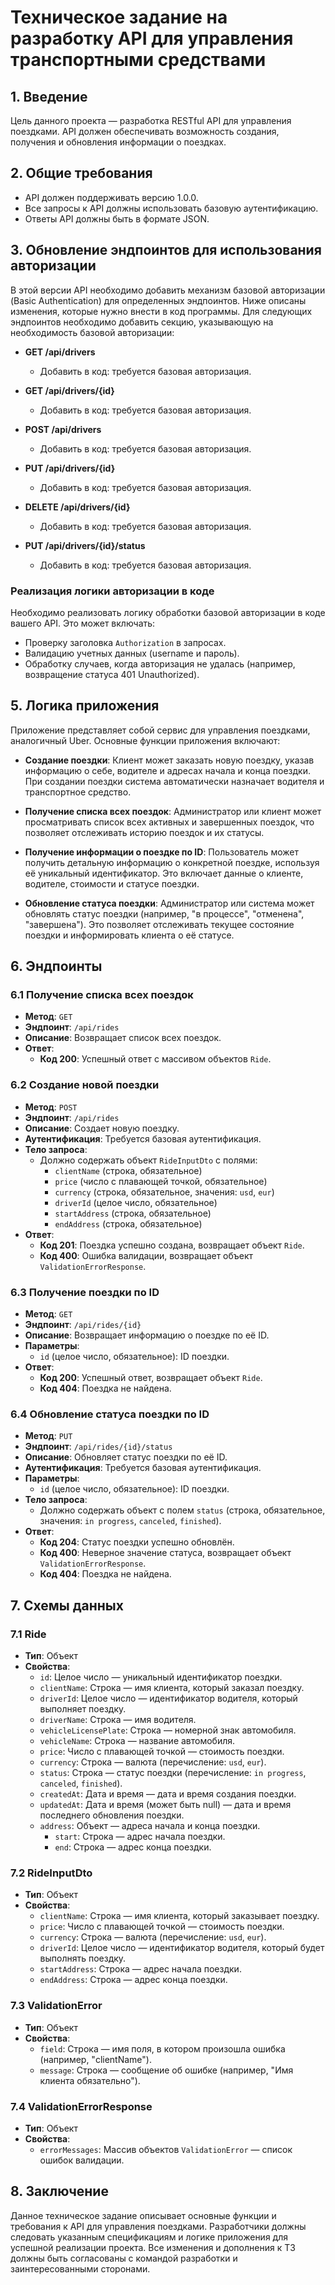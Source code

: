 # Техническое задание на разработку API для управления транспортными средствами

## 1. Введение

Цель данного проекта — разработка RESTful API для управления поездками. API должен обеспечивать возможность создания,
получения и обновления информации о поездках.

## 2. Общие требования

- API должен поддерживать версию 1.0.0.
- Все запросы к API должны использовать базовую аутентификацию.
- Ответы API должны быть в формате JSON.

## 3. Обновление эндпоинтов для использования авторизации

В этой версии API необходимо добавить механизм базовой авторизации (Basic Authentication) для определенных эндпоинтов.
Ниже описаны изменения, которые нужно внести в код программы.
Для следующих эндпоинтов необходимо добавить секцию, указывающую на необходимость базовой авторизации:

- **GET /api/drivers**
    - Добавить в код: требуется базовая авторизация.

- **GET /api/drivers/{id}**
    - Добавить в код: требуется базовая авторизация.

- **POST /api/drivers**
    - Добавить в код: требуется базовая авторизация.

- **PUT /api/drivers/{id}**
    - Добавить в код: требуется базовая авторизация.

- **DELETE /api/drivers/{id}**
    - Добавить в код: требуется базовая авторизация.

- **PUT /api/drivers/{id}/status**
    - Добавить в код: требуется базовая авторизация.

### Реализация логики авторизации в коде

Необходимо реализовать логику обработки базовой авторизации в коде вашего API. Это может включать:

- Проверку заголовка `Authorization` в запросах.
- Валидацию учетных данных (username и пароль).
- Обработку случаев, когда авторизация не удалась (например, возвращение статуса 401 Unauthorized).

## 5. Логика приложения

Приложение представляет собой сервис для управления поездками, аналогичный Uber. Основные функции приложения включают:

- **Создание поездки**: Клиент может заказать новую поездку, указав информацию о себе, водителе и адресах начала и конца
  поездки. При создании поездки система автоматически назначает водителя и транспортное средство.

- **Получение списка всех поездок**: Администратор или клиент может просматривать список всех активных и завершенных
  поездок, что позволяет отслеживать историю поездок и их статусы.

- **Получение информации о поездке по ID**: Пользователь может получить детальную информацию о конкретной поездке,
  используя её уникальный идентификатор. Это включает данные о клиенте, водителе, стоимости и статусе поездки.

- **Обновление статуса поездки**: Администратор или система может обновлять статус поездки (например, "в процессе",
  "отменена", "завершена"). Это позволяет отслеживать текущее состояние поездки и информировать клиента о её статусе.

## 6. Эндпоинты

### 6.1 Получение списка всех поездок

- **Метод**: `GET`
- **Эндпоинт**: `/api/rides`
- **Описание**: Возвращает список всех поездок.
- **Ответ**:
    - **Код 200**: Успешный ответ с массивом объектов `Ride`.

### 6.2 Создание новой поездки

- **Метод**: `POST`
- **Эндпоинт**: `/api/rides`
- **Описание**: Создает новую поездку.
- **Аутентификация**: Требуется базовая аутентификация.
- **Тело запроса**:
    - Должно содержать объект `RideInputDto` с полями:
        - `clientName` (строка, обязательное)
        - `price` (число с плавающей точкой, обязательное)
        - `currency` (строка, обязательное, значения: `usd`, `eur`)
        - `driverId` (целое число, обязательное)
        - `startAddress` (строка, обязательное)
        - `endAddress` (строка, обязательное)
- **Ответ**:
    - **Код 201**: Поездка успешно создана, возвращает объект `Ride`.
    - **Код 400**: Ошибка валидации, возвращает объект `ValidationErrorResponse`.

### 6.3 Получение поездки по ID

- **Метод**: `GET`
- **Эндпоинт**: `/api/rides/{id}`
- **Описание**: Возвращает информацию о поездке по её ID.
- **Параметры**:
    - `id` (целое число, обязательное): ID поездки.
- **Ответ**:
    - **Код 200**: Успешный ответ, возвращает объект `Ride`.
    - **Код 404**: Поездка не найдена.

### 6.4 Обновление статуса поездки по ID

- **Метод**: `PUT`
- **Эндпоинт**: `/api/rides/{id}/status`
- **Описание**: Обновляет статус поездки по её ID.
- **Аутентификация**: Требуется базовая аутентификация.
- **Параметры**:
    - `id` (целое число, обязательное): ID поездки.
- **Тело запроса**:
    - Должно содержать объект с полем `status` (строка, обязательное, значения: `in progress`, `canceled`, `finished`).
- **Ответ**:
    - **Код 204**: Статус поездки успешно обновлён.
    - **Код 400**: Неверное значение статуса, возвращает объект `ValidationErrorResponse`.
    - **Код 404**: Поездка не найдена.

## 7. Схемы данных

### 7.1 Ride

- **Тип**: Объект
- **Свойства**:
    - `id`: Целое число — уникальный идентификатор поездки.
    - `clientName`: Строка — имя клиента, который заказал поездку.
    - `driverId`: Целое число — идентификатор водителя, который выполняет поездку.
    - `driverName`: Строка — имя водителя.
    - `vehicleLicensePlate`: Строка — номерной знак автомобиля.
    - `vehicleName`: Строка — название автомобиля.
    - `price`: Число с плавающей точкой — стоимость поездки.
    - `currency`: Строка — валюта (перечисление: `usd`, `eur`).
    - `status`: Строка — статус поездки (перечисление: `in progress`, `canceled`, `finished`).
    - `createdAt`: Дата и время — дата и время создания поездки.
    - `updatedAt`: Дата и время (может быть null) — дата и время последнего обновления поездки.
    - `address`: Объект — адреса начала и конца поездки.
        - `start`: Строка — адрес начала поездки.
        - `end`: Строка — адрес конца поездки.

### 7.2 RideInputDto

- **Тип**: Объект
- **Свойства**:
    - `clientName`: Строка — имя клиента, который заказывает поездку.
    - `price`: Число с плавающей точкой — стоимость поездки.
    - `currency`: Строка — валюта (перечисление: `usd`, `eur`).
    - `driverId`: Целое число — идентификатор водителя, который будет выполнять поездку.
    - `startAddress`: Строка — адрес начала поездки.
    - `endAddress`: Строка — адрес конца поездки.

### 7.3 ValidationError

- **Тип**: Объект
- **Свойства**:
    - `field`: Строка — имя поля, в котором произошла ошибка (например, "clientName").
    - `message`: Строка — сообщение об ошибке (например, "Имя клиента обязательно").

### 7.4 ValidationErrorResponse

- **Тип**: Объект
- **Свойства**:
    - `errorMessages`: Массив объектов `ValidationError` — список ошибок валидации.

## 8. Заключение

Данное техническое задание описывает основные функции и требования к API для управления поездками. Разработчики должны
следовать указанным спецификациям и логике приложения для успешной реализации проекта. Все изменения и дополнения к ТЗ
должны быть согласованы с командой разработки и заинтересованными сторонами.